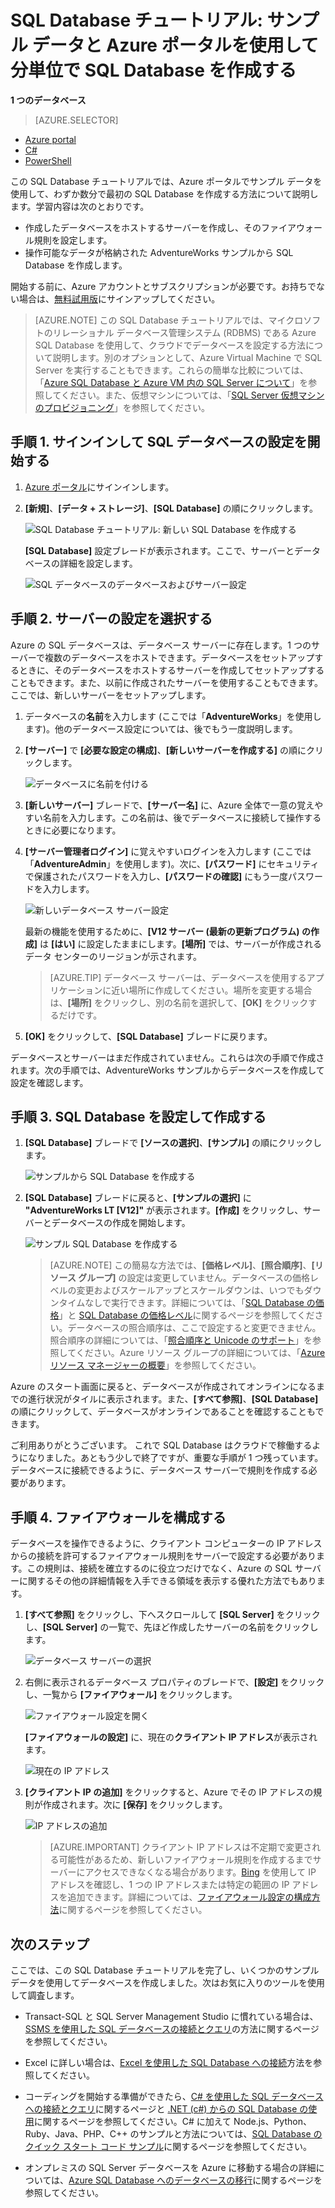 <properties
	pageTitle="SQL Database チュートリアル: SQL データベースの作成 | Microsoft Azure"
	description="SQL Database チュートリアル: Azure ポータルでサンプル データを使用して分単位で SQL Database を作成します。ホスティング サーバーとファイアウォール ルールを設定する方法について説明します。"
	keywords="SQL Database チュートリアル、SQL Database の作成"
	services="sql-database"
	documentationCenter=""
	authors="jeffgoll"
	manager="jeffreyg"
	editor="cgronlun"/>


<tags
	ms.service="sql-database"
	ms.workload="data-management"
	ms.tgt_pltfrm="na"
	ms.devlang="na"
	ms.topic="hero-article"
	ms.date="12/01/2015"
	ms.author="jeffreyg"/>

# SQL Database チュートリアル: サンプル データと Azure ポータルを使用して分単位で SQL Database を作成する

**1 つのデータベース**

> [AZURE.SELECTOR]
- [Azure portal](sql-database-get-started.md)
- [C#](sql-database-get-started-csharp.md)
- [PowerShell](sql-database-get-started-powershell.md)

この SQL Database チュートリアルでは、Azure ポータルでサンプル データを使用して、わずか数分で最初の SQL Database を作成する方法について説明します。学習内容は次のとおりです。

- 作成したデータベースをホストするサーバーを作成し、そのファイアウォール規則を設定します。
- 操作可能なデータが格納された AdventureWorks サンプルから SQL Database を作成します。

開始する前に、Azure アカウントとサブスクリプションが必要です。お持ちでない場合は、[無料試用版](https://azure.microsoft.com/pricing/free-trial/)にサインアップしてください。

> [AZURE.NOTE] この SQL Database チュートリアルでは、マイクロソフトのリレーショナル データベース管理システム (RDBMS) である Azure SQL Database を使用して、クラウドでデータベースを設定する方法について説明します。別のオプションとして、Azure Virtual Machine で SQL Server を実行することもできます。これらの簡単な比較については、「[Azure SQL Database と Azure VM 内の SQL Server について](data-management-azure-sql-database-and-sql-server-iaas.md)」を参照してください。また、仮想マシンについては、「[SQL Server 仮想マシンのプロビジョニング](virtual-machines-provision-sql-server.md)」を参照してください。

## 手順 1. サインインして SQL データベースの設定を開始する
1. [Azure ポータル](https://portal.azure.com/)にサインインします。
2. **[新規]**、**[データ + ストレージ]**、**[SQL Database]** の順にクリックします。

	![SQL Database チュートリアル: 新しい SQL Database を作成する](./media/sql-database-get-started/create-db.png)

	**[SQL Database]** 設定ブレードが表示されます。ここで、サーバーとデータベースの詳細を設定します。

	![SQL データベースのデータベースおよびサーバー設定](./media/sql-database-get-started/get-started-dbandserversettings.png)

## 手順 2. サーバーの設定を選択する
Azure の SQL データベースは、データベース サーバーに存在します。1 つのサーバーで複数のデータベースをホストできます。データベースをセットアップするときに、そのデータベースをホストするサーバーを作成してセットアップすることもできます。また、以前に作成されたサーバーを使用することもできます。ここでは、新しいサーバーをセットアップします。

1. データベースの**名前**を入力します (ここでは「**AdventureWorks**」を使用します)。他のデータベース設定については、後でもう一度説明します。
2. **[サーバー]** で **[必要な設定の構成]**、**[新しいサーバーを作成する]** の順にクリックします。

	![データベースに名前を付ける](./media/sql-database-get-started/name-and-newserver.png)

3. **[新しいサーバー]** ブレードで、**[サーバー名]** に、Azure 全体で一意の覚えやすい名前を入力します。この名前は、後でデータベースに接続して操作するときに必要になります。
4. **[サーバー管理者ログイン]** に覚えやすいログインを入力します (ここでは「**AdventureAdmin**」を使用します)。次に、**[パスワード]** にセキュリティで保護されたパスワードを入力し、**[パスワードの確認]** にもう一度パスワードを入力します。

	![新しいデータベース サーバー設定](./media/sql-database-get-started/get-started-serversettings.png)

	 最新の機能を使用するために、**[V12 サーバー (最新の更新プログラム) の作成]** は **[はい]** に設定したままにします。**[場所]** では、サーバーが作成されるデータ センターのリージョンが示されます。

	>[AZURE.TIP] データベース サーバーは、データベースを使用するアプリケーションに近い場所に作成してください。場所を変更する場合は、**[場所]** をクリックし、別の名前を選択して、**[OK]** をクリックするだけです。

5. **[OK]** をクリックして、**[SQL Database]** ブレードに戻ります。

データベースとサーバーはまだ作成されていません。これらは次の手順で作成されます。次の手順では、AdventureWorks サンプルからデータベースを作成して設定を確認します。

## 手順 3. SQL Database を設定して作成する
1. **[SQL Database]** ブレードで **[ソースの選択]**、**[サンプル]** の順にクリックします。

	![サンプルから SQL Database を作成する](./media/sql-database-get-started/new-sample-db.png)

2. **[SQL Database]** ブレードに戻ると、**[サンプルの選択]** に **"AdventureWorks LT [V12]"** が表示されます。**[作成]** をクリックし、サーバーとデータベースの作成を開始します。

	![サンプル SQL Database を作成する](./media/sql-database-get-started/adworks_create.png)

	>[AZURE.NOTE] この簡易な方法では、**[価格レベル]**、**[照合順序]**、**[リソース グループ]** の設定は変更していません。データベースの価格レベルの変更およびスケールアップとスケールダウンは、いつでもダウンタイムなしで実行できます。詳細については、「[SQL Database の価格](https://azure.microsoft.com/pricing/details/sql-database/)」と [SQL Database の価格レベル](sql-database-service-tiers.md)に関するページを参照してください。データベースの照合順序は、ここで設定すると変更できません。照合順序の詳細については、「[照合順序と Unicode のサポート](https://msdn.microsoft.com/library/ms143726.aspx)」を参照してください。Azure リソース グループの詳細については、「[Azure リソース マネージャーの概要](resource-group-overview.md)」を参照してください。

Azure のスタート画面に戻ると、データベースが作成されてオンラインになるまでの進行状況がタイルに表示されます。また、**[すべて参照]**、**[SQL Database]** の順にクリックして、データベースがオンラインであることを確認することもできます。

ご利用ありがとうございます。 これで SQL Database はクラウドで稼働するようになりました。あともう少しで終了ですが、重要な手順が 1 つ残っています。データベースに接続できるように、データベース サーバーで規則を作成する必要があります。

## 手順 4. ファイアウォールを構成する

データベースを操作できるように、クライアント コンピューターの IP アドレスからの接続を許可するファイアウォール規則をサーバーで設定する必要があります。この規則は、接続を確立するのに役立つだけでなく、Azure の SQL サーバーに関するその他の詳細情報を入手できる領域を表示する優れた方法でもあります。

1. **[すべて参照]** をクリックし、下へスクロールして **[SQL Server]** をクリックし、**[SQL Server]** の一覧で、先ほど作成したサーバーの名前をクリックします。

	![データベース サーバーの選択](./media/sql-database-get-started/browse_dbservers.png)


3. 右側に表示されるデータベース プロパティのブレードで、**[設定]** をクリックし、一覧から **[ファイアウォール]** をクリックします。

	![ファイアウォール設定を開く](./media/sql-database-get-started/db_settings.png)


	**[ファイアウォールの設定]** に、現在の**クライアント IP アドレス**が表示されます。

	![現在の IP アドレス](./media/sql-database-get-started/firewall_config_client_ip.png)

4. **[クライアント IP の追加]** をクリックすると、Azure でその IP アドレスの規則が作成されます。次に **[保存]** をクリックします。

	![IP アドレスの追加](./media/sql-database-get-started/firewall_config_new_rule.png)

	>[AZURE.IMPORTANT] クライアント IP アドレスは不定期で変更される可能性があるため、新しいファイアウォール規則を作成するまでサーバーにアクセスできなくなる場合があります。[Bing](http://www.bing.com/search?q=my%20ip%20address) を使用して IP アドレスを確認し、1 つの IP アドレスまたは特定の範囲の IP アドレスを追加できます。詳細については、[ファイアウォール設定の構成方法](sql-database-configure-firewall-settings.md)に関するページを参照してください。

## 次のステップ
ここでは、この SQL Database チュートリアルを完了し、いくつかのサンプル データを使用してデータベースを作成しました。次はお気に入りのツールを使用して調査します。

- Transact-SQL と SQL Server Management Studio に慣れている場合は、[SSMS を使用した SQL データベースの接続とクエリ](sql-database-connect-query-ssms.md)の方法に関するページを参照してください。

- Excel に詳しい場合は、[Excel を使用した SQL Database への接続](sql-database-connect-excel.md)方法を参照してください。

- コーディングを開始する準備ができたら、[C# を使用した SQL データベースへの接続とクエリ](sql-database-connect-query.md)に関するページと [.NET (c#) からの SQL Database の使用](sql-database-develop-dotnet-simple.md)に関するページを参照してください。C# に加えて Node.js、Python、Ruby、Java、PHP、C++ のサンプルと方法については、[SQL Database のクイック スタート コード サンプル](sql-database-develop-quick-start-client-code-samples.md)に関するページを参照してください。

- オンプレミスの SQL Server データベースを Azure に移動する場合の詳細については、[Azure SQL Database へのデータベースの移行](sql-database-cloud-migrate.md)に関するページを参照してください。

<!---HONumber=AcomDC_0128_2016-->